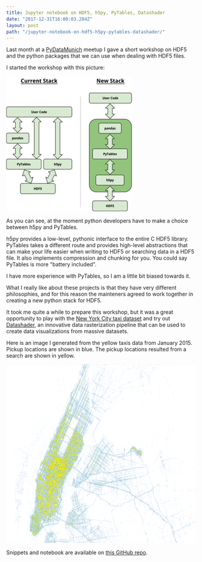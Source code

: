 ```yaml
---
title: Jupyter notebook on HDF5, h5py, PyTables, Datashader
date: "2017-12-31T16:00:03.284Z"
layout: post
path: "/jupyter-notebook-on-hdf5-h5py-pytables-datashader/"
---
```


Last month at a [PyDataMunich](https://www.meetup.com/it-IT/PyData-Munchen/) meetup I gave a short workshop on HDF5 and the python packages that we can use when dealing with HDF5 files.

I started the workshop with this picture:

![The HDF5 stack in Python](./h5py-pytables-refactor.png "The HDF5 stack in Python")

As you can see, at the moment python developers have to make a choice between h5py and PyTables.

h5py provides a low-level, pythonic interface to the entire C HDF5 library. PyTables takes a different route and provides high-level abstractions that can make your life easier when writing to HDF5 or searching data in a HDF5 file. It also implements compression and chunking for you. You could say PyTables is more "battery included".

I have more experience with PyTables, so I am a little bit biased towards it.

What I really like about these projects is that they have very different philosophies, and for this reason the mainteners agreed to work together in creating a new python stack for HDF5.

It took me quite a while to prepare this workshop, but it was a great opportunity to play with the [New York City taxi dataset](http://www.nyc.gov/html/tlc/html/about/trip_record_data.shtml) and try out [Datashader](https://github.com/bokeh/datashader), an innovative data rasterization pipeline that can be used to create data visualizations from massive datasets.

Here is an image I generated from the yellow taxis data from January 2015. Pickup locations are shown in blue. The pickup locations resulted from a search are shown in yellow.

![New York City yellow taxis pickups](./nyc-yellow-taxis-pickups.png "New York City yellow taxis pickups")

Snippets and notebook are available on [this GitHub repo](https://github.com/jackdbd/hdf5-pydata-munich).
